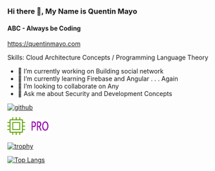 ### Hi there 👋, My Name is Quentin Mayo
#### ABC - Always be Coding
https://quentinmayo.com

Skills:  Cloud Architecture Concepts / Programming Language Theory

- 🔭 I’m currently working on Building social network 
- 🌱 I’m currently learning Firebase and Angular . . . Again 
- 👯 I’m looking to collaborate on Any 
- 💬 Ask me about Security and Development Concepts 


[<img src='https://cdn.jsdelivr.net/npm/simple-icons@3.0.1/icons/github.svg' alt='github' height='40'>](https://github.com/quentinmayo)  

<a href='https://docs.github.com/en/developers'><img src='https://raw.githubusercontent.com/acervenky/animated-github-badges/master/assets/devbadge.gif' width='40' height='40'></a> <a href='https://github.com/pricing'><img src='https://raw.githubusercontent.com/acervenky/animated-github-badges/master/assets/pro.gif' width='40' height='40'></a> 

[![trophy](https://github-profile-trophy.vercel.app/?username=quentinmayo)](https://github.com/ryo-ma/github-profile-trophy)

[![Top Langs](https://github-readme-stats.vercel.app/api/top-langs/?username=quentinmayo)](https://github.com/anuraghazra/github-readme-stats)



